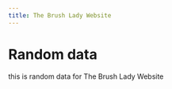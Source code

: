 ```yaml
---
title: The Brush Lady Website
---
```


# Random data

this is random data for The Brush Lady Website